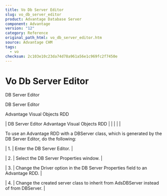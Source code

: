 ```yaml
---
title: Vo Db Server Editor
slug: vo_db_server_editor
product: Advantage Database Server
component: Advantage
version: "12"
category: Reference
original_path_html: vo_db_server_editor.htm
source: Advantage CHM
tags:
  - vo
checksum: 2c103e10c23da74d78a961a56e1c969fc2f7450e
---
```


# Vo Db Server Editor

DB Server Editor

DB Server Editor

Advantage Visual Objects RDD

| DB Server Editor  Advantage Visual Objects RDD |  |  |  |  |

To use an Advantage RDD with a DBServer class, which is generated by the DB Server Editor, do the following:

| 1. | Enter the DB Server Editor. |

| 2. | Select the DB Server Properties window. |

| 3. | Change the Driver option in the DB Server Properties field to an Advantage RDD. |

| 4. | Change the created server class to inherit from AdsDBServer instead of from DBServer. |
